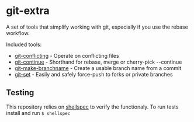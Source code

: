 # git-extra

A set of tools that simplify working with git, especially if you use the rebase
workflow.

Included tools:
* [git-conflicting] - Operate on conflicting files
* [git-continue] - Shorthand for rebase, merge or cherry-pick --continue
* [git-make-branchname] - Create a usable branch name from a commit
* [git-set] - Easily and safely force-push to forks or private branches

[git-conflicting]: docs/git-conflicting.md
[git-continue]: docs/git-continue.md
[git-make-branchname]: docs/git-make-branchname.md
[git-set]: docs/git-set.md

## Testing

This repository relies on [shellspec] to verify the functionaly. To run tests
install and run `$ shellspec`

[shellspec]: https://github.com/shellspec/shellspec
